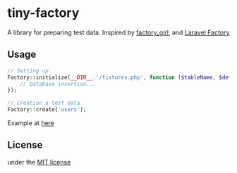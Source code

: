 # tiny-factory

A library for preparing test data.
Inspired by [factory_girl](https://github.com/thoughtbot/factory_girl), and [Laravel Factory](https://laravel.com/docs/master/database-testing#writing-factories)

## Usage

```php
// Setting up
Factory::initialize(__DIR__.'/fixtures.php', function ($tableName, $definition) {
    // Database insertion...
});

// Creation a test data
Factory::create('users');
```

Example at [here](example/example.php)

## License

under the [MIT license](LICENSE)
